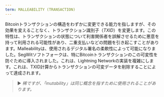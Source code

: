 ```yaml
---
term: MALLEABILITY (TRANSACTION)
---
```


Bitcoinトランザクションの構造をわずかに変更できる能力を指しますが、その効果を変えることなく、トランザクション識別子（*TXID*）を変更します。この特性は、トランザクションの状態について利害関係者を誤解させるために悪意を持って利用される可能性があり、二重支払いなどの問題を引き起こすことがあります。Malleabilityは、使用されるデジタル署名の柔軟性によって可能になりました。SegWitソフトフォークは、特にBitcoinトランザクションのこの可変性を防ぐために導入されました。これは、Lightning Networkの実装を複雑にします。これは、TXID計算からトランザクションの可変データを削除することによって達成されます。

> ► *稀ですが、「mutability」は同じ概念を指すために使用されることがあります。*